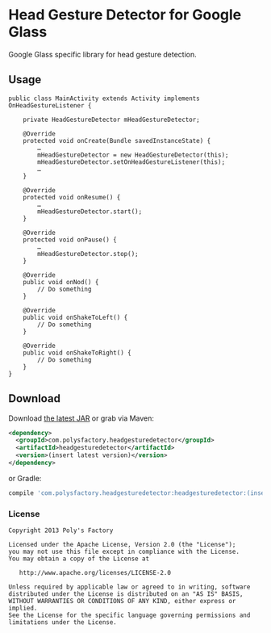 Head Gesture Detector for Google Glass
===========

Google Glass specific library for head gesture detection.

## Usage
```
public class MainActivity extends Activity implements OnHeadGestureListener {

    private HeadGestureDetector mHeadGestureDetector;

    @Override
    protected void onCreate(Bundle savedInstanceState) {
        …
        mHeadGestureDetector = new HeadGestureDetector(this);
        mHeadGestureDetector.setOnHeadGestureListener(this);
        …
    }

    @Override
    protected void onResume() {
        …
        mHeadGestureDetector.start();
    }

    @Override
    protected void onPause() {
        …
        mHeadGestureDetector.stop();
    }

    @Override
    public void onNod() {
        // Do something
    }

    @Override
    public void onShakeToLeft() {
        // Do something
    }

    @Override
    public void onShakeToRight() {
        // Do something
    }
}
```

## Download

Download [the latest JAR][1] or grab via Maven:
```xml
<dependency>
  <groupId>com.polysfactory.headgesturedetector</groupId>
  <artifactId>headgesturedetector</artifactId>
  <version>(insert latest version)</version>
</dependency>
```
or Gradle:
```groovy
compile 'com.polysfactory.headgesturedetector:headgesturedetector:(insert latest version)'
```

### License
```
Copyright 2013 Poly's Factory

Licensed under the Apache License, Version 2.0 (the "License");
you may not use this file except in compliance with the License.
You may obtain a copy of the License at

   http://www.apache.org/licenses/LICENSE-2.0

Unless required by applicable law or agreed to in writing, software
distributed under the License is distributed on an "AS IS" BASIS,
WITHOUT WARRANTIES OR CONDITIONS OF ANY KIND, either express or implied.
See the License for the specific language governing permissions and
limitations under the License.
```

[1]: http://repository.sonatype.org/service/local/artifact/maven/redirect?r=central-proxy&g=com.polysfactory.headgesturedetector&a=headgesturedetector&v=LATEST
